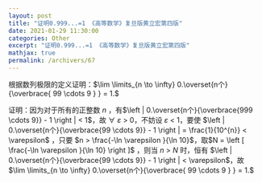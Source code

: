 ```yaml
---
layout: post
title: "证明0.999...=1 《高等数学》复旦版黄立宏第四版"
date: 2021-01-29 11:30:00
categories: Other
excerpt: "证明0.999...=1 《高等数学》复旦版黄立宏第四版"
mathjax: true
permalink: /archivers/67
---
```


根据数列极限的定义证明：$\lim \limits_{n \to \infty} 0.\overset{n个}{\overbrace{ 99 \cdots 9 } } = 1.$ 

证明：因为对于所有的正整数 *n* ，有$\left | 0.\overset{n个}{\overbrace{999 \cdots 9}} - 1 \right | < 1$，故 ∀ *ε* > 0，不妨设 *ε* < 1，要使 $\left | 0.\overset{n个}{\overbrace{99 \cdots 9}} - 1 \right | = \frac{1}{10^{n}} < \varepsilon$ ，只要 $n > \frac{-\ln \varepsilon }{\ln 10}$，取$N = \left [ \frac{-\ln \varepsilon }{\ln 10} \right ]$ ，则当 *n* > *N* 时，恒有 $\left | 0.\overset{n个}{\overbrace{99 \cdots 9}} - 1 \right | < \varepsilon$，故 $\lim \limits_{n \to \infty} 0.\overset{n个}{\overbrace{ 99 \cdots 9 } } = 1.$


